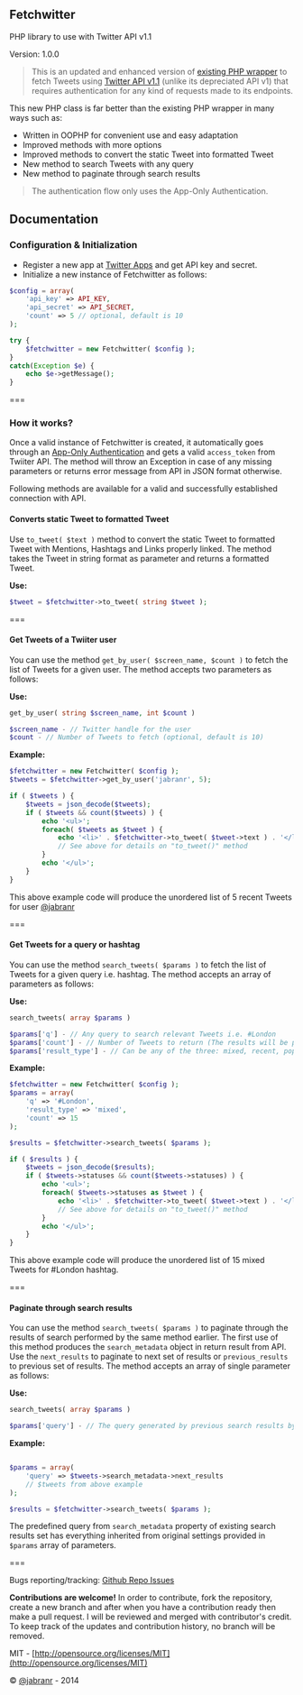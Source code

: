 ## Fetchwitter

PHP library to use with Twitter API v1.1

Version: 1.0.0

<blockquote>This is an updated and enhanced version of <a href="https://github.com/jabranr/twitter-api-v1.1" target="_blank">existing PHP wrapper</a> to fetch Tweets using <a href="https://dev.twitter.com/docs/api/1.1" target="_blank">Twitter API v1.1</a> (unlike its depreciated API v1) that requires authentication for any kind of requests made to its endpoints.</blockquote>

This new PHP class is far better than the existing PHP wrapper in many ways such as:

+ Written in OOPHP for convenient use and easy adaptation
+ Improved methods with more options
+ Improved methods to convert the static Tweet into formatted Tweet
+ New method to search Tweets with any query
+ New method to paginate through search results

<blockquote>The authentication flow only uses the App-Only Authentication.</blockquote>

## Documentation

### Configuration &amp; Initialization

+ Register a new app at [Twitter Apps](https://apps.facebook.com) and get API key and secret.
+ Initialize a new instance of Fetchwitter as follows:

``` php
$config = array( 
	'api_key' => API_KEY,
	'api_secret' => API_SECRET,
	'count' => 5 // optional, default is 10
);

try {
	$fetchwitter = new Fetchwitter( $config );
}
catch(Exception $e) {
	echo $e->getMessage();
}
```
===

### How it works?

Once a valid instance of Fetchwitter is created, it automatically goes through an [App-Only Authentication](https://dev.twitter.com/docs/auth/application-only-auth) and gets a valid `access_token` from Twiiter API. The method will throw an Exception in case of any missing parameters or returns error message from API in JSON format otherwise.

Following methods are available for a valid and successfully established connection with API.

#### Converts static Tweet to formatted Tweet

Use `to_tweet( $text )` method to convert the static Tweet to formatted Tweet with Mentions, Hashtags and Links properly linked. The method takes the Tweet in string format as parameter and returns a formatted Tweet.

**Use:**

``` php
$tweet = $fetchwitter->to_tweet( string $tweet );
```
===

#### Get Tweets of a Twiiter user

You can use the method `get_by_user( $screen_name, $count )` to fetch the list of Tweets for a given user. The method accepts two parameters as follows:

**Use:**

``` php
get_by_user( string $screen_name, int $count )

$screen_name - // Twitter handle for the user
$count - // Number of Tweets to fetch (optional, default is 10)
```

**Example:**

``` php
$fetchwitter = new Fetchwitter( $config );
$tweets = $fetchwitter->get_by_user('jabranr', 5);

if ( $tweets ) {
	$tweets = json_decode($tweets);
	if ( $tweets && count($tweets) ) {
		echo '<ul>';
		foreach( $tweets as $tweet ) {
			echo '<li>' . $fetchwitter->to_tweet( $tweet->text ) . '</li>';
			// See above for details on "to_tweet()" method
		}
		echo '</ul>';
	}
}
```
This above example code will produce the unordered list of 5 recent Tweets for user [@jabranr](https://twitter.com/jabranr)

===

#### Get Tweets for a query or hashtag

You can use the method `search_tweets( $params )` to fetch the list of Tweets for a given query i.e. hashtag. The method accepts an array of parameters as follows:

**Use:**

``` php
search_tweets( array $params )

$params['q'] - // Any query to search relevant Tweets i.e. #London
$params['count'] - // Number of Tweets to return (The results will be paginated) - (optional, default is 10)
$params['result_type'] - // Can be any of the three: mixed, recent, popular - (optional, default is recent)
```
**Example:**

``` php
$fetchwitter = new Fetchwitter( $config );
$params = array(
	'q' => '#London',
	'result_type' => 'mixed',
	'count' => 15
);

$results = $fetchwitter->search_tweets( $params );

if ( $results ) {
	$tweets = json_decode($results);
	if ( $tweets->statuses && count($tweets->statuses) ) {
		echo '<ul>';
		foreach( $tweets->statuses as $tweet ) {
			echo '<li>' . $fetchwitter->to_tweet( $tweet->text ) . '</li>';
			// See above for details on "to_tweet()" method
		}
		echo '</ul>';
	}
}
```
This above example code will produce the unordered list of 15 mixed Tweets for #London hashtag.

===

#### Paginate through search results

You can use the method `search_tweets( $params )` to paginate through the results of search performed by the same method earlier. The first use of this method produces the `search_metadata` object in return result from API. Use the `next_results` to paginate to next set of results or `previous_results` to previous set of results. The method accepts an array of single parameter as follows:

**Use:**

``` php 
search_tweets( array $params ) 

$params['query'] - // The query generated by previous search results by Twitter API
```
**Example:**

``` php

$params = array(
	'query' => $tweets->search_metadata->next_results
	// $tweets from above example
);

$results = $fetchwitter->search_tweets( $params );
```
The predefined query from `search_metadata` property of existing search results set has everything inherited from original settings provided in `$params` array of parameters.

===


Bugs reporting/tracking: [Github Repo Issues](https://github.com/jabranr/fetchwitter/issues)

**Contributions are welcome!**
In order to contribute, fork the repository, create a new branch and after when you have a contribution ready then make a pull request. I will be reviewed and merged with contributor's credit. To keep track of the updates and contribution history, no branch will be removed.

MIT - [http://opensource.org/licenses/MIT](http://opensource.org/licenses/MIT)

&copy; [@jabranr](https://twitter.com/jabranr) - 2014